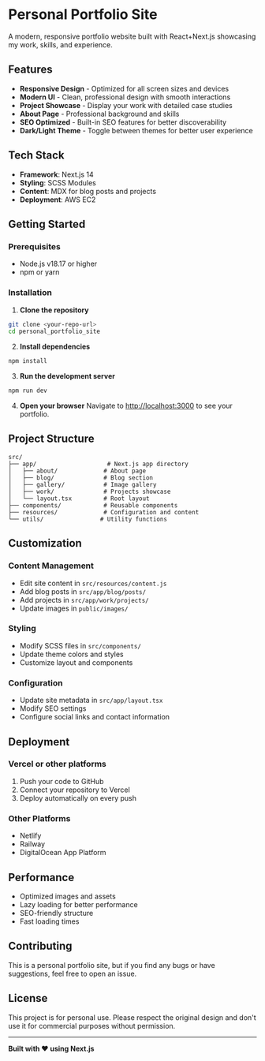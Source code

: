 # **Personal Portfolio Site**

A modern, responsive portfolio website built with React+Next.js showcasing my work, skills, and experience.

## **Features**

- **Responsive Design** - Optimized for all screen sizes and devices
- **Modern UI** - Clean, professional design with smooth interactions
- **Project Showcase** - Display your work with detailed case studies
- **About Page** - Professional background and skills
- **SEO Optimized** - Built-in SEO features for better discoverability
- **Dark/Light Theme** - Toggle between themes for better user experience

## **Tech Stack**

- **Framework**: Next.js 14
- **Styling**: SCSS Modules
- **Content**: MDX for blog posts and projects
- **Deployment**: AWS EC2

## **Getting Started**

### Prerequisites
- Node.js v18.17 or higher
- npm or yarn

### Installation

1. **Clone the repository**
```bash
git clone <your-repo-url>
cd personal_portfolio_site
```

2. **Install dependencies**
```bash
npm install
```

3. **Run the development server**
```bash
npm run dev
```

4. **Open your browser**
Navigate to [http://localhost:3000](http://localhost:3000) to see your portfolio.

## **Project Structure**

```
src/
├── app/                    # Next.js app directory
│   ├── about/             # About page
│   ├── blog/              # Blog section
│   ├── gallery/           # Image gallery
│   ├── work/              # Projects showcase
│   └── layout.tsx         # Root layout
├── components/            # Reusable components
├── resources/             # Configuration and content
└── utils/                # Utility functions
```

## **Customization**

### Content Management
- Edit site content in `src/resources/content.js`
- Add blog posts in `src/app/blog/posts/`
- Add projects in `src/app/work/projects/`
- Update images in `public/images/`

### Styling
- Modify SCSS files in `src/components/`
- Update theme colors and styles
- Customize layout and components

### Configuration
- Update site metadata in `src/app/layout.tsx`
- Modify SEO settings
- Configure social links and contact information

## **Deployment**

### Vercel or other platforms
1. Push your code to GitHub
2. Connect your repository to Vercel
3. Deploy automatically on every push

### Other Platforms
- Netlify
- Railway
- DigitalOcean App Platform

## **Performance**

- Optimized images and assets
- Lazy loading for better performance
- SEO-friendly structure
- Fast loading times

## **Contributing**

This is a personal portfolio site, but if you find any bugs or have suggestions, feel free to open an issue.

## **License**

This project is for personal use. Please respect the original design and don't use it for commercial purposes without permission.

---

**Built with ❤️ using Next.js**